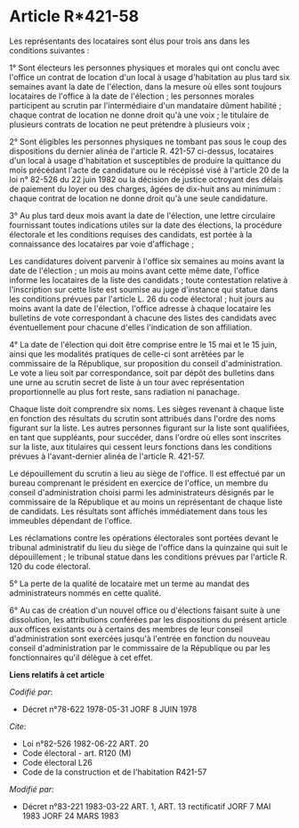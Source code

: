 # Article R*421-58

Les représentants des locataires sont élus pour trois ans dans les conditions suivantes :

1° Sont électeurs les personnes physiques et morales qui ont conclu avec l'office un contrat de location d'un local à usage
d'habitation au plus tard six semaines avant la date de l'élection, dans la mesure où elles sont toujours locataires de
l'office à la date de l'élection ; les personnes morales participent au scrutin par l'intermédiaire d'un mandataire dûment
habilité ; chaque contrat de location ne donne droit qu'à une voix ; le titulaire de plusieurs contrats de location ne peut
prétendre à plusieurs voix ;

2° Sont éligibles les personnes physiques ne tombant pas sous le coup des dispositions du dernier alinéa de l'article R.
421-57 ci-dessus, locataires d'un local à usage d'habitation et susceptibles de produire la quittance du mois précédant
l'acte de candidature ou le récépissé visé à l'article 20 de la loi n° 82-526 du 22 juin 1982 ou la décision de justice
octroyant des délais de paiement du loyer ou des charges, âgées de dix-huit ans au minimum : chaque contrat de location ne
donne droit qu'à une seule candidature.

3° Au plus tard deux mois avant la date de l'élection, une lettre circulaire fournissant toutes indications utiles sur la
date des élections, la procédure électorale et les conditions requises des candidats, est portée à la connaissance des
locataires par voie d'affichage ;

Les candidatures doivent parvenir à l'office six semaines au moins avant la date de l'élection ; un mois au moins avant cette
même date, l'office informe les locataires de la liste des candidats ; toute contestation relative à l'inscription sur cette
liste est soumise au juge d'instance qui statue dans les conditions prévues par l'article L. 26 du code électoral ; huit
jours au moins avant la date de l'élection, l'office adresse à chaque locataire les bulletins de vote correspondant à chacune
des listes des candidats avec éventuellement pour chacune d'elles l'indication de son affiliation.

4° La date de l'élection qui doit être comprise entre le 15 mai et le 15 juin, ainsi que les modalités pratiques de celle-ci
sont arrêtées par le commissaire de la République, sur proposition du conseil d'administration. Le vote a lieu soit par
correspondance, soit par dépôt des bulletins dans une urne au scrutin secret de liste à un tour avec représentation
proportionnelle au plus fort reste, sans radiation ni panachage.

Chaque liste doit comprendre six noms. Les sièges revenant à chaque liste en fonction des résultats du scrutin sont attribués
dans l'ordre des noms figurant sur la liste. Les autres personnes figurant sur la liste sont qualifiées, en tant que
suppléants, pour succéder, dans l'ordre où elles sont inscrites sur la liste, aux titulaires qui cessent leurs fonctions dans
les conditions prévues à l'avant-dernier alinéa de l'article R. 421-57.

Le dépouillement du scrutin a lieu au siège de l'office. Il est effectué par un bureau comprenant le président en exercice de
l'office, un membre du conseil d'administration choisi parmi les administrateurs désignés par le commissaire de la République
et au moins un représentant de chaque liste de candidats. Les résultats sont affichés immédiatement dans tous les immeubles
dépendant de l'office.

Les réclamations contre les opérations électorales sont portées devant le tribunal administratif du lieu du siège de l'office
dans la quinzaine qui suit le dépouillement ; le tribunal statue dans les conditions prévues par l'article R. 120 du code
électoral.

5° La perte de la qualité de locataire met un terme au mandat des administrateurs nommés en cette qualité.

6° Au cas de création d'un nouvel office ou d'élections faisant suite à une dissolution, les attributions conférées par les
dispositions du présent article aux offices existants ou à certains des membres de leur conseil d'administration sont
exercées jusqu'à l'entrée en fonction du nouveau conseil d'administration par le commissaire de la République ou par les
fonctionnaires qu'il délègue à cet effet.

**Liens relatifs à cet article**

_Codifié par_:

  - Décret n°78-622 1978-05-31 JORF 8 JUIN 1978

_Cite_:

  - Loi n°82-526 1982-06-22 ART. 20
  - Code électoral - art. R120 (M)
  - Code électoral L26
  - Code de la construction et de l'habitation R421-57

_Modifié par_:

  - Décret n°83-221 1983-03-22 ART. 1, ART. 13 rectificatif JORF 7 MAI 1983 JORF 24 MARS 1983
